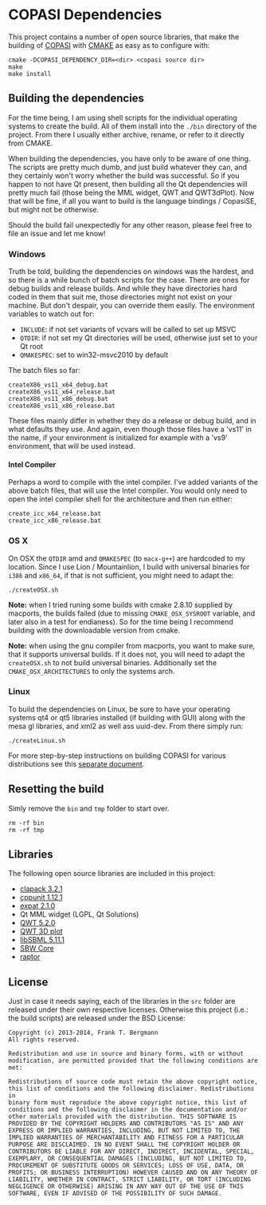 # COPASI Dependencies
This project contains a number of open source libraries, that make the building of [COPASI](http://copasi.org "COPASI") with [CMAKE](http://www.cmake.org/) as easy as to configure with: 

	cmake -DCOPASI_DEPENDENCY_DIR=<dir> <copasi source dir>  
	make  
	make install

## Building the dependencies
For the time being, I am using shell scripts for the individual operating systems to create the build. All of them install into the `./bin` directory of the project. From there I usually either archive, rename, or refer to it directly from CMAKE. 

When building the dependencies, you have only to be aware of one thing. The scripts are pretty much dumb, and just build whatever they can, and they certainly won't worry whether the build was successful. So if you happen to not have Qt present, then building all the Qt dependencies will pretty much fail (those being the MML widget, QWT and QWT3dPlot). Now that will be fine, if all you want to build is the language bindings / CopasiSE, but might not be otherwise. 

Should the build fail unexpectedly for any other reason, please feel free to file an issue and let me know!
### Windows
Truth be told, building the dependencies on windows was the hardest, and so there is a while bunch of batch scripts for the case. There are ones for debug builds and release builds. And while they have directories hard coded in them that suit me, those directories might not exist on your machine. But don't despair, you can override them easily. The environment variables to watch out for: 

- `INCLUDE`: if not set variants of vcvars will be called to set up MSVC
- `QTDIR`: if not set my Qt directories will be used, otherwise just set to your Qt root
- `QMAKESPEC`: set to win32-msvc2010 by default

The batch files so far: 

	createX86_vs11_x64_debug.bat  
	createX86_vs11_x64_release.bat  
	createX86_vs11_x86_debug.bat  
	createX86_vs11_x86_release.bat  

These files mainly differ in whether they do a release or debug build, and in what defaults they use. And again, even though those files have a 'vs11' in the name, if your environment is initialized for example with a 'vs9' environment, that will be used instead. 
#### Intel Compiler
Perhaps a word to compile with the intel compiler. I've added variants of the above batch files, that will use the Intel compiler. You would only need to open the intel compiler shell for the architecture and then run either: 

	create_icc_x64_release.bat  
	create_icc_x86_release.bat

### OS X
On OSX the `QTDIR` amd and `QMAKESPEC` (to `macx-g++`) are hardcoded to my location. Since I use Lion / Mountainlion, I build with universal binaries for `i386` and `x86_64`, if that is not sufficient, you might need to adapt the: 

	./createOSX.sh
 
**Note:** when I tried runing some builds with cmake 2.8.10 supplied by macports, the builds failed (due to missing `CMAKE_OSX_SYSROOT` variable, and later also in a test for endianess). So for the time being I recommend building with the downloadable version from cmake. 

**Note:** when using the gnu compiler from macports, you want to make sure, that it supports universal builds. If it does not, you will need to adapt the `createOSX.sh` to not build universal binaries. Additionally set the `CMAKE_OSX_ARCHITECTURES` to only the systems arch. 
  
### Linux
To build the dependencies on Linux, be sure to have your operating systems qt4 or qt5 libraries  installed (if building with GUI) along with the mesa gl libraries, and xml2 as well ass uuid-dev. From there simply run:

	./createLinux.sh

For more step-by-step instructions on building COPASI for various distributions see this [separate document](./readme_linux.md). 

## Resetting the build
Simly remove the `bin` and `tmp` folder to start over. 


	rm -rf bin  
	rm -rf tmp  


## Libraries
The following open source libraries are included in this project: 

- [clapack 3.2.1](http://www.netlib.org/clapack/)
- [cppunit 1.12.1](http://sourceforge.net/projects/cppunit/)
- [expat 2.1.0](http://expat.sourceforge.net/)
- Qt MML widget (LGPL, Qt Solutions)
- [QWT 5.2.0](http://qwt.sourceforge.net/)
- [QWT 3D plot](http://qwtplot3d.sourceforge.net/)
- [libSBML 5.11.1](http://sbml.org/Software/libSBML)
- [SBW Core](http://sbw.sourceforge.net/)
- [raptor](http://librdf.org/raptor/)

## License
Just in case it needs saying, each of the libraries in the `src` folder are released under their own respective licenses. Otherwise this project (i.e.: the build scripts) are released under the BSD License: 

```
Copyright (c) 2013-2014, Frank T. Bergmann  
All rights reserved. 

Redistribution and use in source and binary forms, with or without 
modification, are permitted provided that the following conditions are 
met: 

Redistributions of source code must retain the above copyright notice, 
this list of conditions and the following disclaimer. Redistributions in 
binary form must reproduce the above copyright notice, this list of 
conditions and the following disclaimer in the documentation and/or 
other materials provided with the distribution. THIS SOFTWARE IS 
PROVIDED BY THE COPYRIGHT HOLDERS AND CONTRIBUTORS "AS IS" AND ANY 
EXPRESS OR IMPLIED WARRANTIES, INCLUDING, BUT NOT LIMITED TO, THE 
IMPLIED WARRANTIES OF MERCHANTABILITY AND FITNESS FOR A PARTICULAR 
PURPOSE ARE DISCLAIMED. IN NO EVENT SHALL THE COPYRIGHT HOLDER OR 
CONTRIBUTORS BE LIABLE FOR ANY DIRECT, INDIRECT, INCIDENTAL, SPECIAL, 
EXEMPLARY, OR CONSEQUENTIAL DAMAGES (INCLUDING, BUT NOT LIMITED TO, 
PROCUREMENT OF SUBSTITUTE GOODS OR SERVICES; LOSS OF USE, DATA, OR 
PROFITS; OR BUSINESS INTERRUPTION) HOWEVER CAUSED AND ON ANY THEORY OF 
LIABILITY, WHETHER IN CONTRACT, STRICT LIABILITY, OR TORT (INCLUDING 
NEGLIGENCE OR OTHERWISE) ARISING IN ANY WAY OUT OF THE USE OF THIS 
SOFTWARE, EVEN IF ADVISED OF THE POSSIBILITY OF SUCH DAMAGE. 

```
